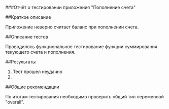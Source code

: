 ###Отчёт о тестировании приложения "Пополнение счета"

##Краткое описание

Приложение неверно считает баланс при пополнении счета.

##Описание тестов

Проводилось функциональное тестирование функции суммирования текующего счета и пополнения.

##Результаты

1. Тест прошел неудачно
1. 

##Общие рекомендации

По итогам тестирования необходимо проверить общий тип переменной "overall".